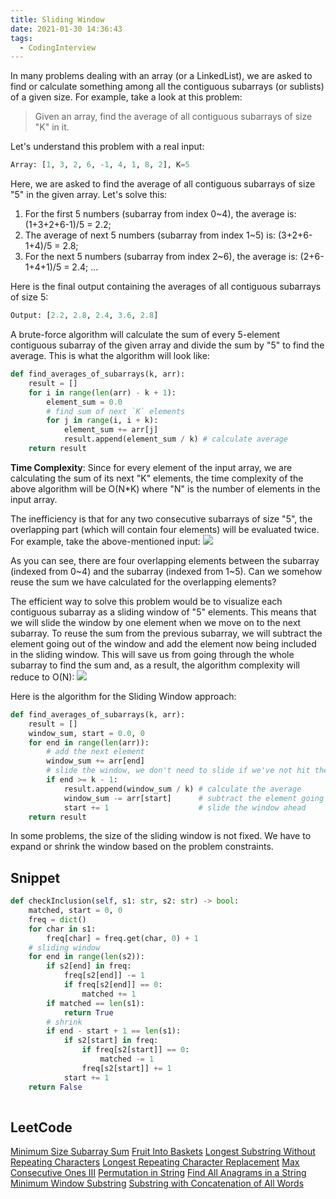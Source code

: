 ```yaml
---
title: Sliding Window
date: 2021-01-30 14:36:43
tags:
  - CodingInterview
---
```

In many problems dealing with an array (or a LinkedList), we are asked to find or calculate something among all the contiguous subarrays (or sublists) of a given size. For example, take a look at this problem:
> Given an array, find the average of all contiguous subarrays of size "K" in it.

Let's understand this problem with a real input:
```python
Array: [1, 3, 2, 6, -1, 4, 1, 8, 2], K=5
```

Here, we are asked to find the average of all contiguous subarrays of size "5" in the given array. Let's solve this:
1. For the first 5 numbers (subarray from index 0~4), the average is: (1+3+2+6-1)/5 = 2.2;
2. The average of next 5 numbers (subarray from index 1~5) is: (3+2+6-1+4)/5 = 2.8;
3. For the next 5 numbers (subarray from index 2~6), the average is: (2+6-1+4+1)/5 = 2.4;
...

Here is the final output containing the averages of all contiguous subarrays of size 5:
```python
Output: [2.2, 2.8, 2.4, 3.6, 2.8]
```
<!--more-->

A brute-force algorithm will calculate the sum of every 5-element contiguous subarray of the given array and divide the sum by "5" to find the average. This is what the algorithm will look like:
```python
def find_averages_of_subarrays(k, arr):
    result = []
    for i in range(len(arr) - k + 1):
        element_sum = 0.0
        # find sum of next `K` elements
        for j in range(i, i + k):
            element_sum += arr[j]
            result.append(element_sum / k) # calculate average
    return result

```

**Time Complexity**: Since for every element of the input array, we are calculating the sum of its next "K" elements, the time complexity of the above algorithm will be O(N\*K) where "N" is the number of elements in the input array.

The inefficiency is that for any two consecutive subarrays of size "5", the overlapping part (which will contain four elements) will be evaluated twice. For example, take the above-mentioned input:
![](https://raw.githubusercontent.com/was48i/mPOST/master/CodingInterview/educative/00.png)

As you can see, there are four overlapping elements between the subarray (indexed from 0\~4) and the subarray (indexed from 1\~5). Can we somehow reuse the sum we have calculated for the overlapping elements?

The efficient way to solve this problem would be to visualize each contiguous subarray as a sliding window of "5" elements. This means that we will slide the window by one element when we move on to the next subarray. To reuse the sum from the previous subarray, we will subtract the element going out of the window and add the element now being included in the sliding window. This will save us from going through the whole subarray to find the sum and, as a result, the algorithm complexity will reduce to O(N):
![](https://raw.githubusercontent.com/was48i/mPOST/master/CodingInterview/educative/01.png)

Here is the algorithm for the Sliding Window approach:
```python
def find_averages_of_subarrays(k, arr):
    result = []
    window_sum, start = 0.0, 0
    for end in range(len(arr)):
        # add the next element
        window_sum += arr[end]
        # slide the window, we don't need to slide if we've not hit the required window size of `K`
        if end >= k - 1:
            result.append(window_sum / k) # calculate the average
            window_sum -= arr[start]      # subtract the element going out
            start += 1                    # slide the window ahead
    return result

```

In some problems, the size of the sliding window is not fixed. We have to expand or shrink the window based on the problem constraints.

## Snippet
```python
def checkInclusion(self, s1: str, s2: str) -> bool:
    matched, start = 0, 0
    freq = dict()
    for char in s1:
        freq[char] = freq.get(char, 0) + 1
    # sliding window
    for end in range(len(s2)):
        if s2[end] in freq:
            freq[s2[end]] -= 1
            if freq[s2[end]] == 0:
                matched += 1
        if matched == len(s1):
            return True
        # shrink
        if end - start + 1 == len(s1):
            if s2[start] in freq:
                if freq[s2[start]] == 0:
                    matched -= 1
                freq[s2[start]] += 1
            start += 1
    return False
    
```

## LeetCode
[Minimum Size Subarray Sum](https://leetcode.com/problems/minimum-size-subarray-sum/)
[Fruit Into Baskets](https://leetcode.com/problems/fruit-into-baskets/)
[Longest Substring Without Repeating Characters](https://leetcode.com/problems/longest-substring-without-repeating-characters/)
[Longest Repeating Character Replacement](https://leetcode.com/problems/longest-repeating-character-replacement/)
[Max Consecutive Ones III](https://leetcode.com/problems/max-consecutive-ones-iii/)
[Permutation in String](https://leetcode.com/problems/permutation-in-string/)
[Find All Anagrams in a String](https://leetcode.com/problems/find-all-anagrams-in-a-string/)
[Minimum Window Substring](https://leetcode.com/problems/minimum-window-substring/)
[Substring with Concatenation of All Words](https://leetcode.com/problems/substring-with-concatenation-of-all-words/)
